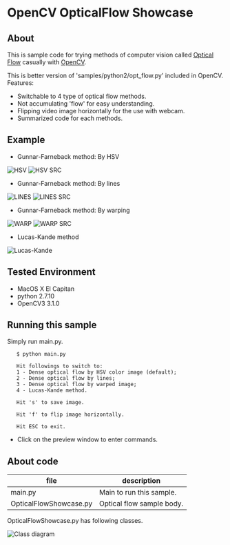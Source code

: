 OpenCV OpticalFlow Showcase
===========================

## About
This is sample code for trying methods of computer vision called [Optical Flow](https://en.wikipedia.org/wiki/Optical_flow) casually with [OpenCV](http://opencv.org).

This is better version of 'samples/python2/opt_flow.py' included in OpenCV.
Features:
- Switchable to 4 type of optical flow methods.
- Not accumulating 'flow' for easy understanding. 
- Flipping video image horizontally for the use with webcam.
- Summarized code for each methods.

## Example

- Gunnar-Farneback method: By HSV

![HSV](https://github.com/daisukelab/cv_opt_flow/blob/master/sample_result/hsv.png "HSV") ![HSV SRC](https://github.com/daisukelab/cv_opt_flow/blob/master/sample_result/hsv_src.png "HSV Source")

- Gunnar-Farneback method: By lines

![LINES](https://github.com/daisukelab/cv_opt_flow/blob/master/sample_result/lines.png "LINES") ![LINES SRC](https://github.com/daisukelab/cv_opt_flow/blob/master/sample_result/lines_src.png "LINES Source")

- Gunnar-Farneback method: By warping

![WARP](https://github.com/daisukelab/cv_opt_flow/blob/master/sample_result/warp.png "WARP") ![WARP SRC](https://github.com/daisukelab/cv_opt_flow/blob/master/sample_result/warp_src.png "WARP Source")

- Lucas-Kande method

![Lucas-Kande](https://github.com/daisukelab/cv_opt_flow/blob/master/sample_result/lk.png "Lucas-Kande")

## Tested Environment
- MacOS X El Capitan
- python 2.7.10
- OpenCV3 3.1.0

## Running this sample
Simply run main.py.

       $ python main.py

       Hit followings to switch to:
       1 - Dense optical flow by HSV color image (default);
       2 - Dense optical flow by lines;
       3 - Dense optical flow by warped image;
       4 - Lucas-Kande method.

       Hit 's' to save image.

       Hit 'f' to flip image horizontally.

       Hit ESC to exit.

* Click on the preview window to enter commands.

## About code
| file | description |
|------|-------------|
|main.py|Main to run this sample.|
|OpticalFlowShowcase.py|Optical flow sample body.|

OpticalFlowShowcase.py has following classes.

![Class diagram](https://github.com/daisukelab/cv_opt_flow/blob/master/classOFS.png "Class diagram")
